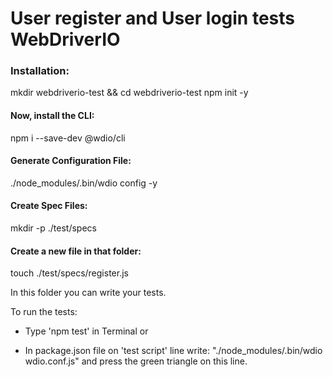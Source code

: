 # User register and User login tests WebDriverIO

### Installation:
mkdir webdriverio-test && cd webdriverio-test
npm init -y

#### Now, install the CLI:

npm i --save-dev @wdio/cli

#### Generate Configuration File:

./node_modules/.bin/wdio config -y

#### Create Spec Files:

mkdir -p ./test/specs

#### Create a new file in that folder:

touch ./test/specs/register.js

In this folder you can write your tests.

To run the tests:

* Type 'npm test' in Terminal or

* In package.json file on 'test script' line write: "./node_modules/.bin/wdio wdio.conf.js" 
and press the green triangle on this line.






